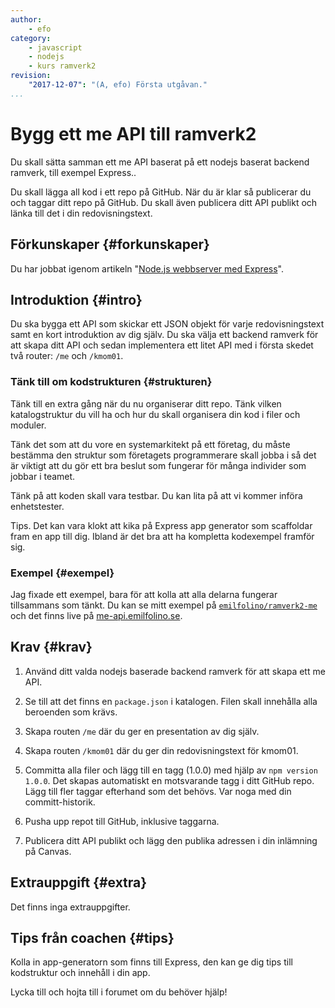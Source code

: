 ```yaml
---
author:
    - efo
category:
    - javascript
    - nodejs
    - kurs ramverk2
revision:
    "2017-12-07": "(A, efo) Första utgåvan."
...
```

Bygg ett me API till ramverk2
===================================

Du skall sätta samman ett me API baserat på ett nodejs baserat backend ramverk, till exempel Express..

Du skall lägga all kod i ett repo på GitHub. När du är klar så publicerar du och taggar ditt repo på GitHub. Du skall även publicera ditt API publikt och länka till det i din redovisningstext.

<!--more-->



Förkunskaper {#forkunskaper}
-----------------------

Du har jobbat igenom artikeln "[Node.js webbserver med Express](kunskap/nodejs-webbserver-med-express)".



Introduktion {#intro}
-----------------------

Du ska bygga ett API som skickar ett JSON objekt för varje redovisningstext samt en kort introduktion av dig själv. Du ska välja ett backend ramverk för att skapa ditt API och sedan implementera ett litet API med i första skedet två router: `/me` och `/kmom01`.



### Tänk till om kodstrukturen {#strukturen}

Tänk till en extra gång när du nu organiserar ditt repo. Tänk vilken katalogstruktur du vill ha och hur du skall organisera din kod i filer och moduler.

Tänk det som att du vore en systemarkitekt på ett företag, du måste bestämma den struktur som företagets programmerare skall jobba i så det är viktigt att du gör ett bra beslut som fungerar för många individer som jobbar i teamet.

Tänk på att koden skall vara testbar. Du kan lita på att vi kommer införa enhetstester.

Tips. Det kan vara klokt att kika på Express app generator som scaffoldar fram en app till dig. Ibland är det bra att ha kompletta kodexempel framför sig.



### Exempel {#exempel}

Jag fixade ett exempel, bara för att kolla att alla delarna fungerar tillsammans som tänkt. Du kan se mitt exempel på [`emilfolino/ramverk2-me`](https://github.com/emilfolino/ramverk2-me) och det finns live på [me-api.emilfolino.se](https://me-api.emilfolino.se).



Krav {#krav}
-----------------------

1. Använd ditt valda nodejs baserade backend ramverk för att skapa ett me API.

1. Se till att det finns en `package.json` i katalogen. Filen skall innehålla alla beroenden som krävs.

1. Skapa routen `/me` där du ger en presentation av dig själv.

1. Skapa routen `/kmom01` där du ger din redovisningstext för kmom01.

1. Committa alla filer och lägg till en tagg (1.0.0) med hjälp av `npm version 1.0.0`. Det skapas automatiskt en motsvarande tagg i ditt GitHub repo. Lägg till fler taggar efterhand som det behövs. Var noga med din committ-historik.

1. Pusha upp repot till GitHub, inklusive taggarna.

1. Publicera ditt API publikt och lägg den publika adressen i din inlämning på Canvas.



Extrauppgift {#extra}
-----------------------

Det finns inga extrauppgifter.



Tips från coachen {#tips}
-----------------------

Kolla in app-generatorn som finns till Express, den kan ge dig tips till kodstruktur och innehåll i din app.

Lycka till och hojta till i forumet om du behöver hjälp!
